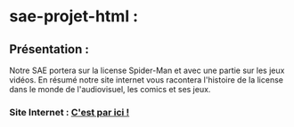# sae-projet-html : #

## Présentation : ##

  Notre SAE portera sur la license Spider-Man et avec une partie sur les jeux vidéos. En résumé notre site internet vous racontera l'histoire de la license dans le monde de l'audiovisuel, les comics et ses jeux.
  
### Site Internet : [C'est par ici !](https://firstmars.github.io/sae-projet-damien-clement/) ###